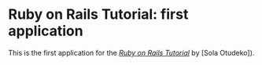 # Ruby on Rails Tutorial: first application

This is the first application for the
[*Ruby on Rails Tutorial*](http://railstutorial.org/)
by [Sola Otudeko]).
